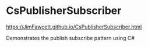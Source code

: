 # CsPublisherSubscriber

https://JimFawcett.github.io/CsPublisherSubscriber.html

Demonstrates the publish subscribe pattern using C#
